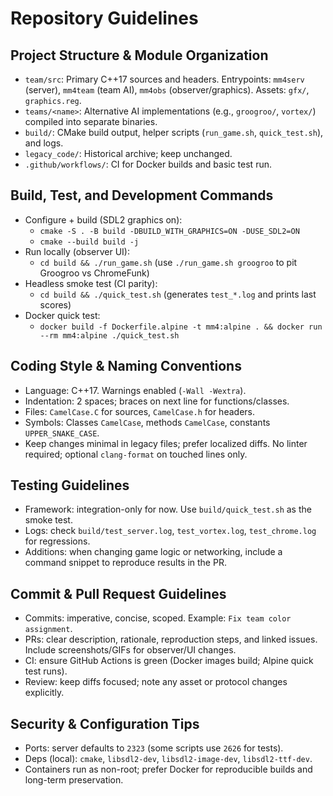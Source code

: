# Repository Guidelines

## Project Structure & Module Organization
- `team/src`: Primary C++17 sources and headers. Entrypoints: `mm4serv` (server), `mm4team` (team AI), `mm4obs` (observer/graphics). Assets: `gfx/`, `graphics.reg`.
- `teams/<name>`: Alternative AI implementations (e.g., `groogroo/`, `vortex/`) compiled into separate binaries.
- `build/`: CMake build output, helper scripts (`run_game.sh`, `quick_test.sh`), and logs.
- `legacy_code/`: Historical archive; keep unchanged.
- `.github/workflows/`: CI for Docker builds and basic test run.

## Build, Test, and Development Commands
- Configure + build (SDL2 graphics on):
  - `cmake -S . -B build -DBUILD_WITH_GRAPHICS=ON -DUSE_SDL2=ON`
  - `cmake --build build -j`
- Run locally (observer UI):
  - `cd build && ./run_game.sh` (use `./run_game.sh groogroo` to pit Groogroo vs ChromeFunk)
- Headless smoke test (CI parity):
  - `cd build && ./quick_test.sh` (generates `test_*.log` and prints last scores)
- Docker quick test:
  - `docker build -f Dockerfile.alpine -t mm4:alpine . && docker run --rm mm4:alpine ./quick_test.sh`

## Coding Style & Naming Conventions
- Language: C++17. Warnings enabled (`-Wall -Wextra`).
- Indentation: 2 spaces; braces on next line for functions/classes.
- Files: `CamelCase.C` for sources, `CamelCase.h` for headers.
- Symbols: Classes `CamelCase`, methods `CamelCase`, constants `UPPER_SNAKE_CASE`.
- Keep changes minimal in legacy files; prefer localized diffs. No linter required; optional `clang-format` on touched lines only.

## Testing Guidelines
- Framework: integration-only for now. Use `build/quick_test.sh` as the smoke test.
- Logs: check `build/test_server.log`, `test_vortex.log`, `test_chrome.log` for regressions.
- Additions: when changing game logic or networking, include a command snippet to reproduce results in the PR.

## Commit & Pull Request Guidelines
- Commits: imperative, concise, scoped. Example: `Fix team color assignment`.
- PRs: clear description, rationale, reproduction steps, and linked issues. Include screenshots/GIFs for observer/UI changes.
- CI: ensure GitHub Actions is green (Docker images build; Alpine quick test runs).
- Review: keep diffs focused; note any asset or protocol changes explicitly.

## Security & Configuration Tips
- Ports: server defaults to `2323` (some scripts use `2626` for tests).
- Deps (local): `cmake`, `libsdl2-dev`, `libsdl2-image-dev`, `libsdl2-ttf-dev`.
- Containers run as non-root; prefer Docker for reproducible builds and long-term preservation.
